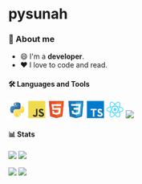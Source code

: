# pysunah

### 💬 About me
- 😄 I'm a <b>developer</b>.
- ❤️ I love to code and read.

#### 🛠️ Languages and Tools
<code><img height="35" src="https://raw.githubusercontent.com/devicons/devicon/master/icons/python/python-original.svg"></code>
<code><img height="35" src="https://raw.githubusercontent.com/devicons/devicon/master/icons/javascript/javascript-original.svg"></code>
<code><img height="35" src="https://raw.githubusercontent.com/devicons/devicon/master/icons/html5/html5-original.svg"></code>
<code><img height="35" src="https://raw.githubusercontent.com/devicons/devicon/master/icons/css3/css3-original.svg"></code>
<code><img height="35" src="https://raw.githubusercontent.com/devicons/devicon/master/icons/typescript/typescript-original.svg"></code>
<code><img height="35" src="https://raw.githubusercontent.com/devicons/devicon/master/icons/react/react-original.svg"></code>
<code><img height="35" src="https://www.vectorlogo.zone/logos/tailwindcss/tailwindcss-icon.svg"></code>

#### 📊 Stats
<p>
  <a href="https://www.acmicpc.net/user/kim_sunah"><img src="http://mazassumnida.wtf/api/v2/generate_badge?boj=kim_sunah" width="348em"></a>
  <img src="http://mazandi.herokuapp.com/api?handle=kim_sunah&theme=warm" width="348em"/>
</p>
<p>
  <img src="https://github-readme-stats.vercel.app/api/top-langs/?username=kim-sunah&layout=compact&theme=transparent">
  <img src="https://github-readme-stats.vercel.app/api?username=kim-sunah&show_icons=true&theme=transparent" width="396em">
</p>



<!--
**yonghun16/yonghun16** is a ✨ _special_ ✨ repository because its `README.md` (this file) appears on your GitHub profile.

Here are some ideas to get you started:

- 🔭 I’m currently working on ...
- 🌱 I’m currently learning ...
- 👯 I’m looking to collaborate on ...
- 🤔 I’m looking for help with ...
- 💬 Ask me about ...
- 📫 How to reach me: ...
- 😄 Pronouns: ...
- ⚡ Fun fact: ...
--> 
